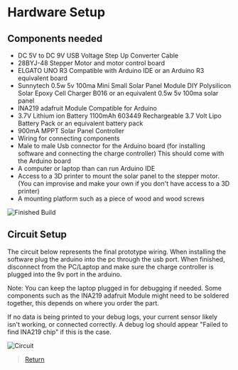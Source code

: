 
# Hardware Setup

## Components needed
- DC 5V to DC 9V USB Voltage Step Up Converter Cable 
- 28BYJ-48 Stepper Motor and motor control board
- ELGATO UNO R3 Compatible with Arduino IDE or an Arduino R3 equivalent board
- Sunnytech 0.5w 5v 100ma Mini Small Solar Panel Module DIY Polysilicon Solar Epoxy Cell Charger B016 or an equivalent 0.5w 5v 100ma solar panel
- INA219 adafruit Module Compatible for Arduino
- 3.7V Lithium ion Battery 1100mAh 603449 Rechargeable 3.7 Volt Lipo Battery Pack or an equivalent battery pack
- 900mA MPPT Solar Panel Controller
- Wiring for connecting components
- Male to male Usb connector for the Arduino board (for installing software and connecting the charge controller) This should come with the Arduino board
- A computer or laptop than can run Arduino IDE
- Access to a 3D printer to mount the solar panel to the stepper motor. (You can improvise and make your own if you don't have access to a 3D printer)
- A mounting platform such as a piece of wood and wood screws

![Finished Build](https://github.com/cabledc/Senior-Design-Solar-Maximum/blob/main/Design/Final_ProtoType.jpg?raw=true)



 
## Circuit Setup
The circuit below represents the final prototype wiring. When installing the software plug the arduino into the pc through the usb port. When finished, disconnect from the PC/Laptop and make sure the charge controller is plugged into the 9v port in the arduino. 

Note: You can keep the laptop plugged in for debugging if needed. Some components such as the INA219 adafruit Module might need to be soldered together, this depends on where you order the part. 

If no data is being printed to your debug logs, your current sensor likely isn't working, or connected correctly. A debug log should appear "Failed to find INA219 chip" if this is the case.


![Circuit](https://github.com/cabledc/Senior-Design-Solar-Maximum/blob/main/Design/Circuits/Updated/Final%20Diagram/Final_Pic.PNG?raw=true)



>[Return](https://github.com/cabledc/Senior-Design-Solar-Maximum/tree/main?tab=readme-ov-file#user-documentation)
